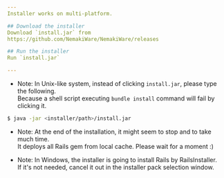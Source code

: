 ```yaml
---
Installer works on multi-platform.  

## Download the installer
Download `install.jar` from
https://github.com/NemakiWare/NemakiWare/releases

## Run the installer
Run `install.jar`

---
```

*  Note: In Unix-like system, instead of clicking `install.jar`, please type the following.  
Because a shell script executing `bundle install` command will fail by clicking it.
```sh
$ java -jar <installer/path>/install.jar
```  

* Note: At the end of the installation, it might seem to stop and to take much time.  
  It deploys all Rails gem from local cache. Please wait for a moment :)

* Note: In Windows, the installer is going to install Rails by RailsInstaller.  
If it's not needed, cancel it out in the installer pack selection window.